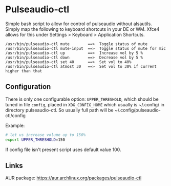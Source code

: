 # Pulseaudio-ctl
Simple bash script to allow for control of pulseaudio without alsautils. Simply map the following to keyboard shortcuts in your DE or WM. Xfce4 allows for this under Settings > Keyboard > Application Shortcuts.

	/usr/bin/pulseaudio-ctl mute        ==>  Toggle status of mute
	/usr/bin/pulseaudio-ctl mute-input  ==>  Toggle status of mute for mic
	/usr/bin/pulseaudio-ctl up          ==>  Increase vol by 5 %
	/usr/bin/pulseaudio-ctl down        ==>  Decrease vol by 5 %
	/usr/bin/pulseaudio-ctl set 40      ==>  Set vol to 40%
	/usr/bin/pulseaudio-ctl atmost 30   ==>  Set vol to 30% if current higher than that

## Configuration
There is only one configurable option: `UPPER_THRESHOLD`, which should be tuned in file `config`, placed in `XDG_CONFIG_HOME` which usually is ~/.config/ in directory pulseaudio-ctl. So usually full path will be ~/.config/pulseaudio-ctl/config

Example:
```bash
# let us increase volume up to 150%
export UPPER_THRESHOLD=150
```

If config file isn't present script uses default value 100.

## Links
AUR package: https://aur.archlinux.org/packages/pulseaudio-ctl
